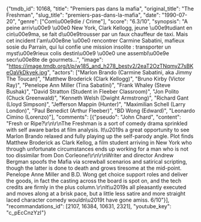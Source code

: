 {"tmdb_id": 10168, "title": "Premiers pas dans la mafia", "original_title": "The Freshman", "slug_title": "premiers-pas-dans-la-mafia", "date": "1990-07-20", "genre": ["Com\u00e9die / Crime"], "score": "6.3/10", "synopsis": "A peine arriv\u00e9 \u00e0 New York, Clark Kellogg, jeune \u00e9tudiant en cin\u00e9ma, se fait d\u00e9trousser par un faux chauffeur de taxi. Mais cet incident l'am\u00e8ne \u00e0 rencontrer Carmine Sabatini, mafieux sosie du Parrain, qui lui confie une mission insolite : transporter un myst\u00e9rieux colis destin\u00e9 \u00e0 une assembl\u00e9e secr\u00e8te de gourmets...", "image": "https://image.tmdb.org/t/p/w185_and_h278_bestv2/2eaT2OzTNqmyZ7sBKeOaVkDkyek.jpg", "actors": ["Marlon Brando (Carmine Sabatini, aka Jimmy The Toucan)", "Matthew Broderick (Clark Kellogg)", "Bruno Kirby (Victor Ray)", "Penelope Ann Miller (Tina Sabatini)", "Frank Whaley (Steve Bushak)", "David Stratton (Student in Fleeber Classroom)", "Jon Polito (Chuck Greenwald)", "Kenneth Welsh (Dwight Armstrong)", "Richard Gant (Lloyd Simpson)", "Jefferson Mappin (Hunter)", "Maximilian Schell (Larry London)", "Paul Benedict (Arthur Fleeber)", "BD Wong (Edward)", "Leonardo Cimino (Lorenzo)"], "comments": [{"pseudo": "John Chard", "content": "Fresh or Ripe?\r\n\r\nThe Freshman is a sort of comedy drama sprinkled with self aware barbs at film analysis. It\u2019s a great opportunity to see Marlon Brando relaxed and fully playing up the self-parody angle. Plot finds Matthew Broderick as Clark Kellog, a film student arriving in New York who through unfortunate circumstances ends up working for a man who is not too dissimilar from Don Corleone!\r\n\r\nWriter and director Andrew Bergman spoofs the Mafia via screwball scenarios and satirical scripting, though the latter is done to death and grows tiresome at the mid-point. Penelope Anne Miller and B.D. Wong get choice support roles and deliver the goods, in fact the casting across the board is spot on, and the tech credits are firmly in the plus column.\r\nIt\u2019s all pleasantly executed and moves along at a brisk pace, but a little less satire and more straight laced character comedy wouldn\u2019t have gone amiss. 6/10"}], "recommandations_id": [2107, 16384, 10631, 2321], "youtube_key": "c_pEcCnzYzI"}